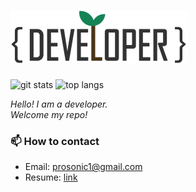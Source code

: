 # ![Begin0dev Logo SVG](https://github.com/begin0dev/begin0dev/raw/master/logo.svg)

<img src="https://github-readme-stats.vercel.app/api?username=begin0dev&show_icons=true" height="180px" alt="git stats"> <img src="https://github-readme-stats.vercel.app/api/top-langs/?username=begin0dev&layout=compact" height="180px" alt="top langs">

<p>
  <em>
    Hello! I am a developer.<br/>
    Welcome my repo!<br/>
  </em>  
</p>


### 📫 How to contact
- Email: prosonic1@gmail.com
- Resume: [link](https://cliff-sun-fb3.notion.site/6160b3d8347e473687ab943adb703ccc)
